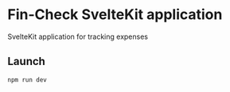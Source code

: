 # Fin-Check SvelteKit application

SvelteKit application for tracking expenses

## Launch

```bash
npm run dev
```
